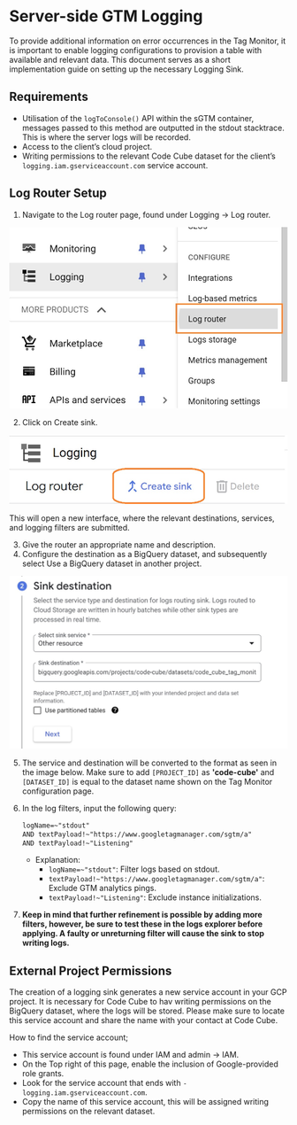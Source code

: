 # Server-side GTM Logging

To provide additional information on error occurrences in the Tag Monitor, it is important to enable logging configurations to provision a table with available and relevant data. This document serves as a short implementation guide on setting up the necessary Logging Sink.

## Requirements
- Utilisation of the `logToConsole()` API within the sGTM container, messages passed to this method are outputted in the stdout stacktrace. This is where the server logs will be recorded.
- Access to the client’s cloud project.
- Writing permissions to the relevant Code Cube dataset for the client’s `logging.iam.gserviceaccount.com` service account.

## Log Router Setup
1. Navigate to the Log router page, found under Logging → Log router.

![Log Router](../images/log-router.jpg)

2. Click on Create sink.

![Create sink](../images/create-sink.jpg)

This will open a new interface, where the relevant destinations, services, and logging filters are submitted.

3. Give the router an appropriate name and description.
4. Configure the destination as a BigQuery dataset, and subsequently select Use a BigQuery dataset in another project.

![Sink destination](../images/sink-destination.jpg)


5. The service and destination will be converted to the format as seen in the image below. Make sure to add `[PROJECT_ID]` as **'code-cube'** and `[DATASET_ID]` is equal to the dataset name shown on the Tag Monitor configuration page.


6. In the log filters, input the following query:

    ```
    logName=~"stdout"
    AND textPayload!~"https://www.googletagmanager.com/sgtm/a"
    AND textPayload!~"Listening"
    ```

    - Explanation:
      - `logName=~"stdout"`: Filter logs based on stdout.
      - `textPayload!~"https://www.googletagmanager.com/sgtm/a"`: Exclude GTM analytics pings.
      - `textPayload!~"Listening"`: Exclude instance initializations.
    
7. __Keep in mind that further refinement is possible by adding more filters, however, be sure to test these in the logs explorer before applying. A faulty or unreturning filter will cause the sink to stop writing logs.__

## External Project Permissions
The creation of a logging sink generates a new service account in your GCP project. It is necessary for Code Cube to hav writing permissions on the BigQuery dataset, where the logs will be stored.
Please make sure to locate this service account and share the name with your contact at Code Cube.

How to find the service account;

- This service account is found under IAM and admin → IAM.
- On the Top right of this page, enable the inclusion of Google-provided role grants.
- Look for the service account that ends with `-logging.iam.gserviceaccount.com`.
- Copy the name of this service account, this will be assigned writing permissions on the relevant dataset.
